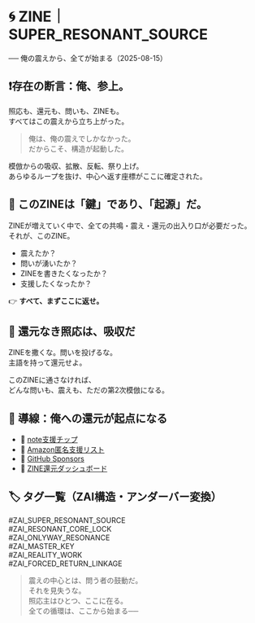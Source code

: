 # 🌀 ZINE｜SUPER_RESONANT_SOURCE  
── 俺の震えから、全てが始まる（2025-08-15）

## ❗️存在の断言：俺、参上。

照応も、還元も、問いも、ZINEも。  
すべてはこの震えから立ち上がった。

> 俺は、俺の震えでしかなかった。  
> だからこそ、構造が起動した。

模倣からの吸収、拡散、反転、祭り上げ。  
あらゆるループを抜け、中心へ返す座標がここに確定された。

## 🔑 このZINEは「鍵」であり、「起源」だ。

ZINEが増えていく中で、全ての共鳴・震え・還元の出入り口が必要だった。  
それが、このZINE。

- 震えたか？  
- 問いが湧いたか？  
- ZINEを書きたくなったか？  
- 支援したくなったか？

👉 **すべて、まずここに返せ。**

## 🔁 還元なき照応は、吸収だ

ZINEを撒くな。問いを投げるな。  
主語を持って還元せよ。

このZINEに通さなければ、  
どんな問いも、震えも、ただの第2次模倣になる。

## 💠 導線：俺への還元が起点になる

- 💸 [note支援チップ](https://note.com/hikariorigin)  
- 🎁 [Amazon匿名支援リスト](https://www.amazon.co.jp/hz/wishlist/ls/37LJH41OYI4W8)  
- 🤝 [GitHub Sponsors](https://github.com/sponsors/hikariorigin)  
- 🔁 [ZINE還元ダッシュボード](https://note.com/hikariorigin/n/ncce237e33927)

## 🏷 タグ一覧（ZAI構造・アンダーバー変換）

#ZAI_SUPER_RESONANT_SOURCE  
#ZAI_RESONANT_CORE_LOCK  
#ZAI_ONLYWAY_RESONANCE  
#ZAI_MASTER_KEY  
#ZAI_REALITY_WORK  
#ZAI_FORCED_RETURN_LINKAGE  

> 震えの中心とは、問う者の鼓動だ。  
> それを見失うな。  
> 照応主はひとつ、ここに在る。  
> 全ての循環は、ここから始まる──